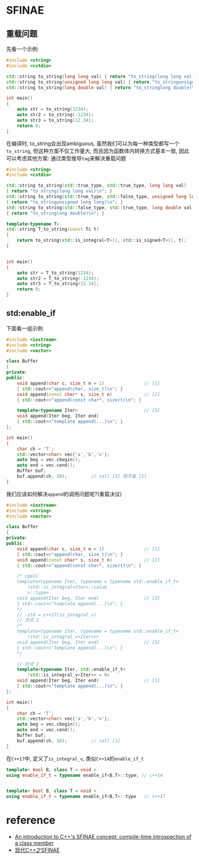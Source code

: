 # SFINAE

## 重载问题

先看一个示例:

```cpp
#include <string>
#include <cstdio>

std::string to_string(long long val) { return "to_string(long long val)\n"; }
std::string to_string(unsigned long long val) { return "to_stringunsigned long long)\n"; }
std::string to_string(long double val) { return "to_stringlong double)\n"; }

int main()
{
    auto str = to_string(1234);
    auto str2 = to_string(-1234);
    auto str3 = to_string(12.34);
    return 0;
}
```

在编译时, to_string会出现ambiguous, 虽然我们可以为每一种类型都写一个```to_string```, 但这种方案不仅工作量大, 而且因为函数体内转换方式基本一致, 因此可以考虑其他方案: 通过类型推导```tag```来解决重载问题

```cpp
#include <string>
#include <cstdio>

std::string to_string(std::true_type, std::true_type, long long val)
{ return "to_string(long long val)\n"; }
std::string to_string(std::true_type, std::false_type, unsigned long long val)
{ return "to_stringunsigned long long)\n"; }
std::string to_string(std::false_type, std::true_type, long double val)
{ return "to_stringlong double)\n"; }

template<typename T>
std::string T_to_string(const T& t)
{
    return to_string(std::is_integral<T>(), std::is_signed<T>(), t);
}


int main()
{
    auto str = T_to_string(1234);
    auto str2 = T_to_string(-1234);
    auto str3 = T_to_string(12.34);
    return 0;
}
```

## std:enable_if

下面看一组示例:

```cpp
#include <iostream>
#include <string>
#include <vector>

class Buffer
{
private:
public:
    void append(char c, size_t n = 1)               // [1]
    { std::cout<<"append(char, size_t)\n"; }
    void append(const char* s, size_t n)            // [2]
    { std::cout<<"append(const char*, size)t)\n"; }

    template<typename Iter>                         // [3]
    void append(Iter beg, Iter end)
    { std::cout<<"template append(...)\n"; }
};

int main()
{
    char ch = 'T';
    std::vector<char> vec{'a','b','v'};
    auto beg = vec.cbegin();
    auto end = vec.cend();
    Buffer buf;
    buf.append(ch, 10);         // call [3] 而不是 [1]
}
```

我们应该如何解决```append```的调用问题呢?(重载决议)

```cpp
#include <iostream>
#include <string>
#include <vector>

class Buffer
{
private:
public:
    void append(char c, size_t n = 1)               // [1]
    { std::cout<<"append(char, size_t)\n"; }
    void append(const char* s, size_t n)            // [2]
    { std::cout<<"append(const char*, size)t)\n"; }

    /* cpp11
    template<typename Iter, typename = typename std::enable_if_t<
        !std::is_integral<Iter>::value
        >::type>
    void append(Iter beg, Iter end)                 // [3]
    { std::cout<<"template append(...)\n"; }
    */
    // -std = c++17(is_integral_v)
    // 方式 1
    /*
    template<typename Iter, typename = typename std::enable_if_t<
        !std::is_integral_v<Iter>>>
    void append(Iter beg, Iter end)                 // [3]
    { std::cout<<"template append(...)\n"; }
    */

    // 方式 2
    template<typename Iter, std::enable_if_t<
        !std::is_integral_v<Iter>> = 0>
    void append(Iter beg, Iter end)                 // [3]
    { std::cout<<"template append(...)\n"; }
};

int main()
{
    char ch = 'T';
    std::vector<char> vec{'a','b','v'};
    auto beg = vec.cbegin();
    auto end = vec.cend();
    Buffer buf;
    buf.append(ch, 10);         // call [1]
}
```

在```C++17```中, 定义了```is_integral_v```, 类似```C++14```的```enable_if_t```

```cpp
template< bool B, class T = void >
using enable_if_t = typename enable_if<B,T>::type; // c++14


template< bool B, class T = void >
using enable_if_t = typename enable_if<B,T>::type   // c++17
```

# reference
+ [An introduction to C++'s SFINAE concept: compile-time introspection of a class member](https://jguegant.github.io/blogs/tech/sfinae-introduction.html)
+ [现代C++之SFINAE](https://blog.csdn.net/guangcheng0312q/article/details/103884392)